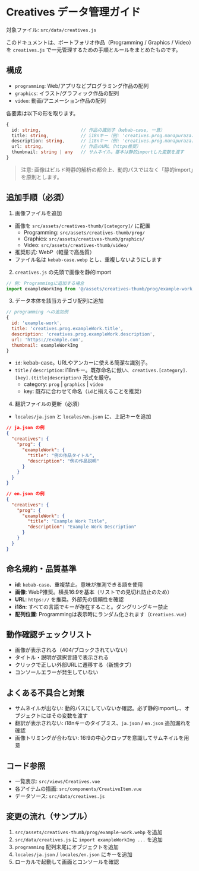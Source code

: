# Creatives データ管理ガイド

対象ファイル: `src/data/creatives.js`

このドキュメントは、ポートフォリオ作品（Programming / Graphics / Video）を `creatives.js` で一元管理するための手順とルールをまとめたものです。

## 構成
- `programming`: Web/アプリなどプログラミング作品の配列
- `graphics`: イラスト/グラフィック作品の配列
- `video`: 動画/アニメーション作品の配列

各要素は以下の形を取ります。

```ts
{
  id: string,               // 作品の識別子（kebab-case, 一意）
  title: string,            // i18nキー（例: 'creatives.prog.manapuraza.title'）
  description: string,      // i18nキー（例: 'creatives.prog.manapuraza.description'）
  url: string,              // 作品のURL（https推奨）
  thumbnail: string | any   // サムネイル。基本は静的importした変数を渡す
}
```

> 注意: 画像はビルド時静的解析の都合上、動的パスではなく「静的import」を原則とします。

## 追加手順（必須）

1) 画像ファイルを追加
- 画像を `src/assets/creatives-thumb/[category]/` に配置
  - Programming: `src/assets/creatives-thumb/prog/`
  - Graphics: `src/assets/creatives-thumb/graphics/`
  - Video: `src/assets/creatives-thumb/video/`
- 推奨形式: WebP（軽量で高品質）
- ファイル名は `kebab-case.webp` とし、重複しないようにします

2) `creatives.js` の先頭で画像を静的import

```js
// 例: Programmingに追加する場合
import exampleWorkImg from '@/assets/creatives-thumb/prog/example-work.webp';
```

3) データ本体を該当カテゴリ配列に追加

```js
// programming への追加例
{
  id: 'example-work',
  title: 'creatives.prog.exampleWork.title',
  description: 'creatives.prog.exampleWork.description',
  url: 'https://example.com',
  thumbnail: exampleWorkImg
}
```

- `id`: kebab-case。URLやアンカーに使える簡潔な識別子。
- `title` / `description`: i18nキー。既存命名に倣い、`creatives.[category].[key].(title|description)` 形式を厳守。
  - category: `prog` | `graphics` | `video`
  - key: 既存に合わせて命名（`id`と揃えることを推奨）

4) 翻訳ファイルの更新（必須）
- `locales/ja.json` と `locales/en.json` に、上記キーを追加

```json
// ja.json の例
{
  "creatives": {
    "prog": {
      "exampleWork": {
        "title": "例の作品タイトル",
        "description": "例の作品説明"
      }
    }
  }
}
```

```json
// en.json の例
{
  "creatives": {
    "prog": {
      "exampleWork": {
        "title": "Example Work Title",
        "description": "Example Work Description"
      }
    }
  }
}
```

## 命名規約・品質基準
- **id**: `kebab-case`、重複禁止。意味が推測できる語を使用
- **画像**: WebP推奨。横長16:9を基本（リストでの見切れ防止のため）
- **URL**: `https://` を推奨。外部先の信頼性を確認
- **i18n**: すべての言語でキーが存在すること。ダングリングキー禁止
- **配列位置**: Programmingは表示時にランダム化されます（`Creatives.vue`）

## 動作確認チェックリスト
- 画像が表示される（404/ブロックされていない）
- タイトル・説明が選択言語で表示される
- クリックで正しい外部URLに遷移する（新規タブ）
- コンソールエラーが発生していない

## よくある不具合と対策
- サムネイルが出ない: 動的パスにしていないか確認。必ず静的importし、オブジェクトにはその変数を渡す
- 翻訳が表示されない: i18nキーのタイプミス、`ja.json` / `en.json` 追加漏れを確認
- 画像トリミングが合わない: 16:9の中心クロップを意識してサムネイルを用意

## コード参照
- 一覧表示: `src/views/Creatives.vue`
- 各アイテムの描画: `src/components/CreativeItem.vue`
- データソース: `src/data/creatives.js`

## 変更の流れ（サンプル）
1. `src/assets/creatives-thumb/prog/example-work.webp` を追加
2. `src/data/creatives.js` に `import exampleWorkImg ...` を追加
3. `programming` 配列末尾にオブジェクトを追加
4. `locales/ja.json` / `locales/en.json` にキーを追加
5. ローカルで起動して画面とコンソールを確認

